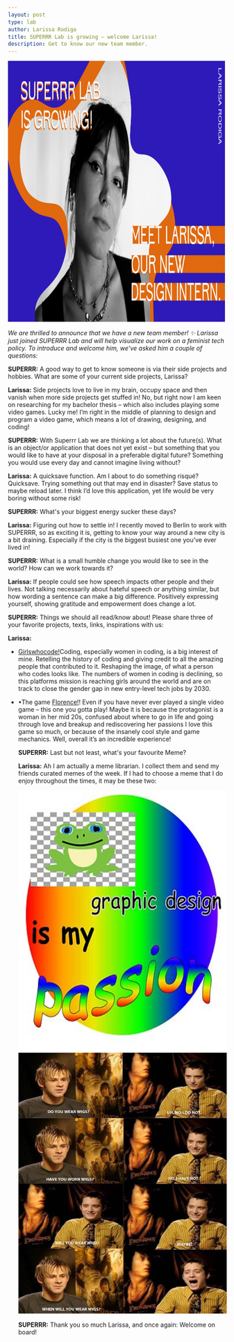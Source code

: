 ```yaml
---
layout: post
type: lab
author: Larissa Rodiga
title: SUPERRR Lab is growing – welcome Larissa!
description: Get to know our new team member. 
---
```


<img src="/assets/img/blog/larissaVorstellung.png" alt="Portrait of Larissa" width="500" height="600">
<p><em>We are thrilled to announce that we have a new team member! ✨ Larissa just joined SUPERRR Lab and will help visualize our work on a feminist tech policy. To introduce and welcome him, we've asked him a couple of questions: </em></p>

<p><b>SUPERRR:</b> A good way to get to know someone is via their side projects and hobbies. What are some of your current side projects, Larissa?</p>
<p><b>Larissa:</b> Side projects love to live in my brain, occupy space and then vanish when more side projects get stuffed in! No, but  right now I am keen on researching for my bachelor thesis – which also includes playing some video games. Lucky me! I’m right in the middle of planning to design and program a video game, which means a lot of drawing, designing, and coding!</p>

<p><b>SUPERRR:</b> With Superrr Lab we are thinking a lot about the future(s). What is an object/or application that does not yet exist – but something that you would like to have at your disposal in a preferable digital future?
Something you would use every day and cannot imagine living without?
</p>
<p><b>Larissa:</b> A quicksave function. Am I about to do something risqué? Quicksave. Trying something out that may end in disaster? Save status to maybe reload later. I think I’d love this application, yet life would be very boring without some risk!</p>
  
<p><b>SUPERRR:</b> What's your biggest energy sucker these days?</p>

<p><b>Larissa:</b> Figuring out how to settle in! I recently moved to Berlin to work with SUPERRR, so as exciting it is, getting to know your way around a new city is a bit draining. Especially if the city is the biggest busiest one you’ve ever lived in! </p>

<p><b>SUPERRR:</b> What is a small humble change you would like to see in the world? How can we work towards it?</p>

<p><b>Larissa:</b> If people could see how speech impacts other people and their lives. Not talking necessarily about hateful speech or anything similar, but how wording a sentence can make a big difference. Positively expressing yourself, showing gratitude and empowerment does change a lot. </p>

<p><b>SUPERRR:</b> Things we should all read/know about! Please share three of your favorite projects, texts, links, inspirations with us:</p>

<p><b>Larissa:</b> 
<ul><li><a href="https://girlswhocode.com/">Girlswhocode!</a>Coding, especially women in coding, is a big interest of mine. Retelling the history of coding and giving credit to all the amazing people that contributed to it. Reshaping the image, of what a person who codes looks like. The numbers of women in coding is declining, so this platforms mission is reaching girls around the world and are on track to close the gender gap in new entry-level tech jobs by 2030.</li>

<li><p>•The game <a href="https://store.steampowered.com/app/1102130/Florence/">Florence!</a>! Even if you have never ever played a single video game – this one you gotta play! Maybe it is because the protagonist is a woman in her mid 20s, confused about where to go in life and going through love and breakup and rediscovering her passions I love this game so much, or because of the insanely cool style and game mechanics. Well, overall it’s an incredible experience!</p></li>


<p><b>SUPERRR:</b> Last but not least, what's your favourite Meme?</p>
<p><b>Larissa:</b> Ah I am actually a meme librarian. I collect them and send my friends curated memes of the week. If I had to choose a meme that I do enjoy throughout the times, it may be these two: 
</p>
<img src="/assets/img/blog/larissaMeme1.png" alt="Designmeme1" width="500" height="600">
<img src="/assets/img/blog/larissaMeme2.png" alt="Designmeme2" width="500" height="600">


<p><b>SUPERRR:</b> Thank you so much Larissa, and once again: Welcome on board!</p>
